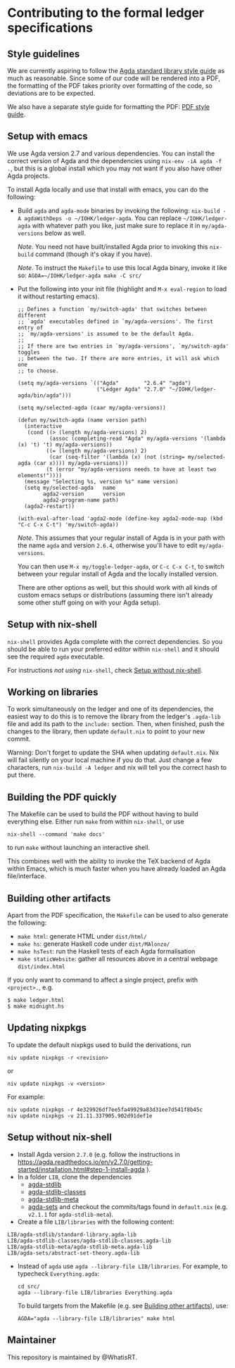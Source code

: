 # Contributing to the formal ledger specifications

## Style guidelines

We are currently aspiring to follow the [Agda standard library style guide][] as much as reasonable. Since some of our code will be rendered into a PDF, the formatting of the PDF takes priority over formatting of the code, so deviations are to be expected.

We also have a separate style guide for formatting the PDF: [PDF style guide](PDF-style-guide.md).

## Setup with emacs

We use Agda version 2.7 and various dependencies. You can install the correct version of Agda and the dependencies using `nix-env -iA agda -f .`, but this is a global install which you may not want if you also have other Agda projects.

To install Agda locally and use that install with emacs, you can do the following:

-  Build `agda` and `agda-mode` binaries by invoking the following: `nix-build -A agdaWithDeps -o ~/IOHK/ledger-agda`. You can replace `~/IOHK/ledger-agda` with whatever path you like, just make sure to replace it in `my/agda-versions` below as well.

   *Note*. You need not have built/installed Agda prior to invoking this `nix-build` command (though it's okay if you have).

   *Note*. To instruct the `Makefile` to use this local Agda binary, invoke it like so: `AGDA=~/IOHK/ledger-agda make -C src/`

-  Put the following into your init file (highlight and `M-x eval-region` to load it without restarting emacs).

   ```
   ;; Defines a function `my/switch-agda' that switches between different
   ;; `agda' executables defined in `my/agda-versions'. The first entry of
   ;; `my/agda-versions' is assumed to be the default Agda.
   ;;
   ;; If there are two entries in `my/agda-versions', `my/switch-agda' toggles
   ;; between the two. If there are more entries, it will ask which one
   ;; to choose.

   (setq my/agda-versions `(("Agda"        "2.6.4" "agda")
                            ("Ledger Agda" "2.7.0" "~/IOHK/ledger-agda/bin/agda")))

   (setq my/selected-agda (caar my/agda-versions))

   (defun my/switch-agda (name version path)
     (interactive
      (cond ((> (length my/agda-versions) 2)
             (assoc (completing-read "Agda" my/agda-versions '(lambda (x) 't) 't) my/agda-versions))
            ((= (length my/agda-versions) 2)
             (car (seq-filter '(lambda (x) (not (string= my/selected-agda (car x)))) my/agda-versions)))
            (t (error "my/agda-versions needs to have at least two elements!"))))
     (message "Selecting %s, version %s" name version)
     (setq my/selected-agda   name
           agda2-version      version
           agda2-program-name path)
     (agda2-restart))

   (with-eval-after-load 'agda2-mode (define-key agda2-mode-map (kbd "C-c C-x C-t") 'my/switch-agda))
   ```

   *Note*. This assumes that your regular install of Agda is in your path with the name `agda` and version `2.6.4`, otherwise you'll have to edit `my/agda-versions`.

   You can then use `M-x my/toggle-ledger-agda`, or `C-c C-x C-t`, to switch between your regular install of Agda and the locally installed version.

   There are other options as well, but this should work with all kinds of custom emacs setups or distributions (assuming there isn't already some other stuff going on with your Agda setup).


## Setup with nix-shell

`nix-shell` provides Agda complete with the correct dependencies. So you should be able to run your preferred editor within `nix-shell` and it should see the required `agda` executable.

For instructions _not using_ `nix-shell`, check [Setup without nix-shell](setup-without-nix-shell).

## Working on libraries

To work simultaneously on the ledger and one of its dependencies, the easiest way to do this is to remove the library from the ledger's `.agda-lib` file and add its path to the `include:` section. Then, when finished, push the changes to the library, then update `default.nix` to point to your new commit.

Warning: Don't forget to update the SHA when updating `default.nix`. Nix will fail silently on your local machine if you do that. Just change a few characters, run `nix-build -A ledger` and nix will tell you the correct hash to put there.

## Building the PDF quickly

The Makefile can be used to build the PDF without having to build everything else. Either run `make` from within `nix-shell`, or use
```
nix-shell --command 'make docs'
```
to run `make` without launching an interactive shell.

This combines well with the ability to invoke the TeX backend of Agda within Emacs,
which is much faster when you have already loaded an Agda file/interface.

## Building other artifacts

Apart from the PDF specification, the `Makefile` can be used to also generate the following:
- `make html`: generate HTML under `dist/html/`
- `make hs`: generate Haskell code under `dist/MAlonzo/`
- `make hsTest`: run the Haskell tests of each Agda formalisation
- `make staticWebsite`: gather all resources above in a central webpage `dist/index.html`

If you only want to command to affect a single project, prefix with `<project>.`, e.g.
```
$ make ledger.html
$ make midnight.hs
```

## Updating nixpkgs

To update the default nixpkgs used to build the derivations, run
```
niv update nixpkgs -r <revision>
```

or
```
niv update nixpkgs -v <version>
```

For example:
```
niv update nixpkgs -r 4e329926df7ee5fa49929a83d31ee7d541f8b45c
niv update nixpkgs -v 21.11.337905.902d91def1e
```

## Setup without nix-shell

- Install Agda version `2.7.0` (e.g. follow the instructions in <https://agda.readthedocs.io/en/v2.7.0/getting-started/installation.html#step-1-install-agda>
).
- In a folder `LIB`, clone the dependencies
    + [agda-stdlib](https://github.com/agda/agda-stdlib)
    + [agda-stdlib-classes](https://github.com/agda/agda-stdlib-classes)
    + [agda-stdlib-meta](https://github.com/agda/agda-stdlib-meta)
    + [agda-sets](https://github.com/input-output-hk/agda-sets)
and checkout the commits/tags found in `default.nix` (e.g. `v2.1.1` for `agda-stdlib-meta`).
- Create a file `LIB/libraries` with the following content:
```
LIB/agda-stdlib/standard-library.agda-lib
LIB/agda-stdlib-classes/agda-stdlib-classes.agda-lib
LIB/agda-stdlib-meta/agda-stdlib-meta.agda-lib
LIB/agda-sets/abstract-set-theory.agda-lib
```
- Instead of `agda` use `agda --library-file LIB/libraries`. For example, to typecheck `Everything.agda`:
  ```
  cd src/
  agda --library-file LIB/libraries Everything.agda
  ```

  To build targets from the Makefile (e.g. see [Building other artifacts](building-other-artifacts)), use:
  ```
  AGDA="agda --library-file LIB/libraries" make html
  ```

## Maintainer

This repository is maintained by @WhatisRT.


[Agda]: https://wiki.portal.chalmers.se/agda/pmwiki.php
[Agda standard library style guide]: https://github.com/agda/agda-stdlib/blob/master/notes/style-guide.md
